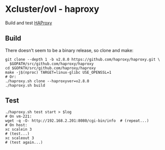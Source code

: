 # Xcluster/ovl - haproxy

Build and test [HAProxy](https://github.com/haproxy/haproxy/tree/master)


## Build

There doesn't seem to be a binary release, so clone and make:

```
git clone --depth 1 -b v2.8.0 https://github.com/haproxy/haproxy.git \
  $GOPATH/src/github.com/haproxy/haproxy
cd $GOPATH/src/github.com/haproxy/haproxy
make -j$(nproc) TARGET=linux-glibc USE_OPENSSL=1
# Or:
./haproxy.sh clone --haproxyver=v2.8.0
./haproxy.sh build
```

## Test

```
./haproxy.sh test start > $log
# On vm-221:
wget -q -O- http://192.168.2.201:8080/cgi-bin/info  # (repeat...)
# On host:
xc scalein 3
# (test...)
xc scaleout 3
# (test again...)
```

